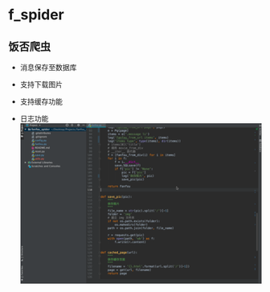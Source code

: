 # f_spider

## 饭否爬虫

 - 消息保存至数据库

 - 支持下载图片

 - 支持缓存功能

 - 日志功能
![饭否爬虫演示](https://github.com/Auraxc/f_spider/blob/master/image/饭否爬虫演示.gif)

